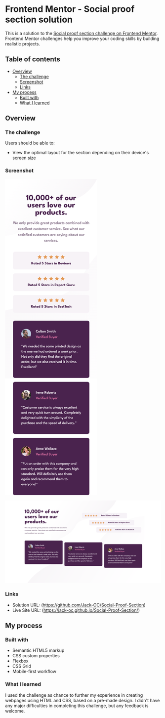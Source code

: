 # Frontend Mentor - Social proof section solution

This is a solution to the [Social proof section challenge on Frontend Mentor](https://www.frontendmentor.io/challenges/social-proof-section-6e0qTv_bA). Frontend Mentor challenges help you improve your coding skills by building realistic projects. 

## Table of contents

- [Overview](#overview)
  - [The challenge](#the-challenge)
  - [Screenshot](#screenshot)
  - [Links](#links)
- [My process](#my-process)
  - [Built with](#built-with)
  - [What I learned](#what-i-learned)


## Overview

### The challenge

Users should be able to:

- View the optimal layout for the section depending on their device's screen size

### Screenshot

![Mobile-View](./screenshots/Mobile-View.png)

![Desktop-View](./screenshots/Desktop-View.png)

### Links

- Solution URL: (https://github.com/Jack-OC/Social-Proof-Section)
- Live Site URL: (https://jack-oc.github.io/Social-Proof-Section/)

## My process

### Built with

- Semantic HTML5 markup
- CSS custom properties
- Flexbox
- CSS Grid
- Mobile-first workflow


### What I learned

I used the challenge as chance to further my experience in creating webpages using HTML and CSS, based on a pre-made design. I didn't have any major difficulties in completing this challenge, but any feedback is welcome. 
